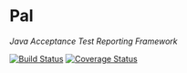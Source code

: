 # Pal

*Java Acceptance Test Reporting Framework*

[![Build Status](https://travis-ci.org/lyncode/pal.svg?branch=master)](https://travis-ci.org/lyncode/pal)
[![Coverage Status](https://img.shields.io/coveralls/lyncode/pal.svg)](https://coveralls.io/r/lyncode/pal?branch=master)
